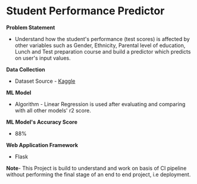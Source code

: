 # Student Performance Predictor

**Problem Statement**

- Understand how the student's performance (test scores) is affected by other variables such as Gender, Ethnicity, Parental level of education, Lunch and Test preparation course and build a predictor which predicts on user's input values.

**Data Collection**
  -  Dataset Source - [Kaggle](https://www.kaggle.com/datasets/spscientist/students-performance-in-exams?datasetId=74977)
    
**ML Model**
  - Algorithm - Linear Regression is used after evaluating and comparing with all other models' r2 score.

**ML Model's Accuracy Score**
- 88%

**Web Application Framework**
- Flask

**Note**- This Project is build to understand and work on basis of CI pipeline without performing the final stage of an end to end project, i.e deployment.

